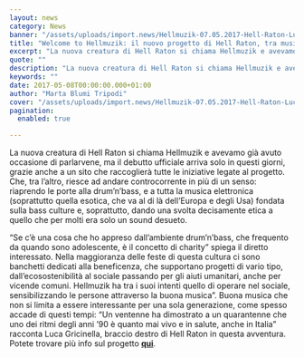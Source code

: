 ```yaml
---
layout: news
category: News
banner: "/assets/uploads/import.news/Hellmuzik-07.05.2017-Hell-Raton-Luca-G-3-640x640.jpg"
title: "Welcome to Hellmuzik: il nuovo progetto di Hell Raton, tra musica e beneficenza"
excerpt: "La nuova creatura di Hell Raton si chiama Hellmuzik e avevamo già avuto occasione di parlarvene, ma il debutto ufficiale arriva solo in questi giorni, grazie anche a un sito che raccoglierà tutte le iniziative legate al progetto. Che, tra l’altro, riesce ad andare controcorrente in più di un senso: riaprendo le porte alla drum’n’bass, [&hellip"
quote: ""
description: "La nuova creatura di Hell Raton si chiama Hellmuzik e avevamo già avuto occasione di parlarvene, ma il debutto ufficiale arriva solo in questi giorni, grazie anche a un sito che raccoglierà tutte le iniziative legate al progetto. Che, tra l’altro, riesce ad andare controcorrente in più di un senso: riaprendo le porte alla drum’n’bass, [&hellip"
keywords: ""
date: 2017-05-08T00:00:00.000+01:00
author: "Marta Blumi Tripodi"
cover: "/assets/uploads/import.news/Hellmuzik-07.05.2017-Hell-Raton-Luca-G-3-640x640.jpg"
pagination:
  enabled: true

---
```


La nuova creatura di Hell Raton si chiama Hellmuzik e avevamo già avuto occasione di parlarvene, ma il debutto ufficiale arriva solo in questi giorni, grazie anche a un sito che raccoglierà tutte le iniziative legate al progetto. Che, tra l’altro, riesce ad andare controcorrente in più di un senso: riaprendo le porte alla drum’n’bass, e a tutta la musica elettronica (soprattutto quella esotica, che va al di là dell’Europa e degli Usa) fondata sulla bass culture e, soprattutto, dando una svolta decisamente etica a quello che per molti era solo un sound desueto.

“Se c’è una cosa che ho appreso dall’ambiente drum’n’bass, che frequento da quando sono adolescente, è il concetto di charity” spiega il diretto interessato. Nella maggioranza delle feste di questa cultura ci sono banchetti dedicati alla beneficenza, che supportano progetti di vario tipo, dall’ecosostenibilità al sociale passando per gli aiuti umanitari, anche per vicende comuni. Hellmuzik ha tra i suoi intenti quello di operare nel sociale, sensibilizzando le persone attraverso la buona musica”. Buona musica che non si limita a essere interessante per una sola generazione, come spesso accade di questi tempi: “Un ventenne ha dimostrato a un quarantenne che uno dei ritmi degli anni ’90 è quanto mai vivo e in salute, anche in Italia” racconta Luca Gricinella, braccio destro di Hell Raton in questa avventura. Potete trovare più info sul progetto [**qui**](http://www.hellmuzik.com/wellcome-to-hellmuzik/).